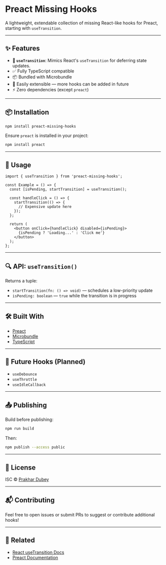 # Preact Missing Hooks

A lightweight, extendable collection of missing React-like hooks for Preact, starting with `useTransition`.

---

## ✨ Features

* **🔄 `useTransition`**: Mimics React's `useTransition` for deferring state updates.
* ✅ Fully TypeScript compatible
* 📦 Bundled with Microbundle
* 🔌 Easily extensible — more hooks can be added in future
* ⚡ Zero dependencies (except `preact`)

---

## 📦 Installation

```bash
npm install preact-missing-hooks
```

Ensure `preact` is installed in your project:

```bash
npm install preact
```

---

## 🔧 Usage

```tsx
import { useTransition } from 'preact-missing-hooks';

const Example = () => {
  const [isPending, startTransition] = useTransition();

  const handleClick = () => {
    startTransition(() => {
      // Expensive update here
    });
  };

  return (
    <button onClick={handleClick} disabled={isPending}>
      {isPending ? 'Loading...' : 'Click me'}
    </button>
  );
};
```

---

## 🔍 API: `useTransition()`

Returns a tuple:

* `startTransition(fn: () => void)` — schedules a low-priority update
* `isPending: boolean` — `true` while the transition is in progress

---

## 🛠 Built With

* [Preact](https://preactjs.com)
* [Microbundle](https://github.com/developit/microbundle)
* [TypeScript](https://www.typescriptlang.org/)

---

## 🧩 Future Hooks (Planned)

* `useDebounce`
* `useThrottle`
* `useIdleCallback`

---

## 📤 Publishing

Build before publishing:

```bash
npm run build
```

Then:

```bash
npm publish --access public
```

---

## 📝 License

ISC © [Prakhar Dubey](https://github.com/your-profile)

---

## 📬 Contributing

Feel free to open issues or submit PRs to suggest or contribute additional hooks!

---

## 📎 Related

* [React useTransition Docs](https://react.dev/reference/react/useTransition)
* [Preact Documentation](https://preactjs.com/guide/v10/getting-started/)
